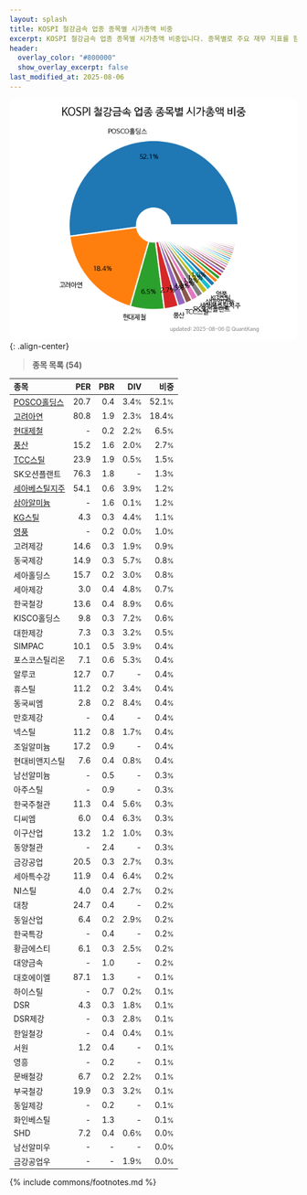 ```yaml
---
layout: splash
title: KOSPI 철강금속 업종 종목별 시가총액 비중
excerpt: KOSPI 철강금속 업종 종목별 시가총액 비중입니다. 종목별로 주요 재무 지표를 함께 표시합니다.
header:
  overlay_color: "#800000"
  show_overlay_excerpt: false
last_modified_at: 2025-08-06
---
```



![KOSPI 철강금속 업종 종목별 시가총액 비중](/stats/sector/images/kospi_업종_철강금속_종목.png){: .align-center}


> **종목 목록 (54)**<a id="list"></a>

| **종목** | **PER** | **PBR** | **DIV** | **비중** |
| :------- | ------: | ------: | ------: | -------: |
| [POSCO홀딩스](/005490/) | 20.7 | 0.4 | 3.4<small>%</small> | 52.1<small>%</small> |
| [고려아연](/010130/) | 80.8 | 1.9 | 2.3<small>%</small> | 18.4<small>%</small> |
| [현대제철](/004020/) | - | 0.2 | 2.2<small>%</small> | 6.5<small>%</small> |
| [풍산](/103140/) | 15.2 | 1.6 | 2.0<small>%</small> | 2.7<small>%</small> |
| [TCC스틸](/002710/) | 23.9 | 1.9 | 0.5<small>%</small> | 1.5<small>%</small> |
| SK오션플랜트 | 76.3 | 1.8 | - | 1.3<small>%</small> |
| [세아베스틸지주](/001430/) | 54.1 | 0.6 | 3.9<small>%</small> | 1.2<small>%</small> |
| [삼아알미늄](/006110/) | - | 1.6 | 0.1<small>%</small> | 1.2<small>%</small> |
| [KG스틸](/016380/) | 4.3 | 0.3 | 4.4<small>%</small> | 1.1<small>%</small> |
| [영풍](/000670/) | - | 0.2 | 0.0<small>%</small> | 1.0<small>%</small> |
| 고려제강 | 14.6 | 0.3 | 1.9<small>%</small> | 0.9<small>%</small> |
| 동국제강 | 14.9 | 0.3 | 5.7<small>%</small> | 0.8<small>%</small> |
| 세아홀딩스 | 15.7 | 0.2 | 3.0<small>%</small> | 0.8<small>%</small> |
| 세아제강 | 3.0 | 0.4 | 4.8<small>%</small> | 0.7<small>%</small> |
| 한국철강 | 13.6 | 0.4 | 8.9<small>%</small> | 0.6<small>%</small> |
| KISCO홀딩스 | 9.8 | 0.3 | 7.2<small>%</small> | 0.6<small>%</small> |
| 대한제강 | 7.3 | 0.3 | 3.2<small>%</small> | 0.5<small>%</small> |
| SIMPAC | 10.1 | 0.5 | 3.9<small>%</small> | 0.4<small>%</small> |
| 포스코스틸리온 | 7.1 | 0.6 | 5.3<small>%</small> | 0.4<small>%</small> |
| 알루코 | 12.7 | 0.7 | - | 0.4<small>%</small> |
| 휴스틸 | 11.2 | 0.2 | 3.4<small>%</small> | 0.4<small>%</small> |
| 동국씨엠 | 2.8 | 0.2 | 8.4<small>%</small> | 0.4<small>%</small> |
| 만호제강 | - | 0.4 | - | 0.4<small>%</small> |
| 넥스틸 | 11.2 | 0.8 | 1.7<small>%</small> | 0.4<small>%</small> |
| 조일알미늄 | 17.2 | 0.9 | - | 0.4<small>%</small> |
| 현대비앤지스틸 | 7.6 | 0.4 | 0.8<small>%</small> | 0.4<small>%</small> |
| 남선알미늄 | - | 0.5 | - | 0.3<small>%</small> |
| 아주스틸 | - | 0.9 | - | 0.3<small>%</small> |
| 한국주철관 | 11.3 | 0.4 | 5.6<small>%</small> | 0.3<small>%</small> |
| 디씨엠 | 6.0 | 0.4 | 6.3<small>%</small> | 0.3<small>%</small> |
| 이구산업 | 13.2 | 1.2 | 1.0<small>%</small> | 0.3<small>%</small> |
| 동양철관 | - | 2.4 | - | 0.3<small>%</small> |
| 금강공업 | 20.5 | 0.3 | 2.7<small>%</small> | 0.3<small>%</small> |
| 세아특수강 | 11.9 | 0.4 | 6.4<small>%</small> | 0.2<small>%</small> |
| NI스틸 | 4.0 | 0.4 | 2.7<small>%</small> | 0.2<small>%</small> |
| 대창 | 24.7 | 0.4 | - | 0.2<small>%</small> |
| 동일산업 | 6.4 | 0.2 | 2.9<small>%</small> | 0.2<small>%</small> |
| 한국특강 | - | 0.4 | - | 0.2<small>%</small> |
| 황금에스티 | 6.1 | 0.3 | 2.5<small>%</small> | 0.2<small>%</small> |
| 대양금속 | - | 1.0 | - | 0.2<small>%</small> |
| 대호에이엘 | 87.1 | 1.3 | - | 0.1<small>%</small> |
| 하이스틸 | - | 0.7 | 0.2<small>%</small> | 0.1<small>%</small> |
| DSR | 4.3 | 0.3 | 1.8<small>%</small> | 0.1<small>%</small> |
| DSR제강 | - | 0.3 | 2.8<small>%</small> | 0.1<small>%</small> |
| 한일철강 | - | 0.4 | 0.4<small>%</small> | 0.1<small>%</small> |
| 서원 | 1.2 | 0.4 | - | 0.1<small>%</small> |
| 영흥 | - | 0.2 | - | 0.1<small>%</small> |
| 문배철강 | 6.7 | 0.2 | 2.2<small>%</small> | 0.1<small>%</small> |
| 부국철강 | 19.9 | 0.3 | 3.2<small>%</small> | 0.1<small>%</small> |
| 동일제강 | - | 0.2 | - | 0.1<small>%</small> |
| 화인베스틸 | - | 1.3 | - | 0.1<small>%</small> |
| SHD | 7.2 | 0.4 | 0.6<small>%</small> | 0.0<small>%</small> |
| 남선알미우 | - | - | - | 0.0<small>%</small> |
| 금강공업우 | - | - | 1.9<small>%</small> | 0.0<small>%</small> |

{% include commons/footnotes.md %}